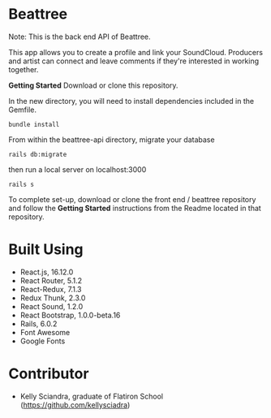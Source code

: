 # Beattree
Note: This is the back end API of Beattree.

This app allows you to create a profile and link your SoundCloud.  Producers and artist can connect and leave comments if they're interested in working together.   

**Getting Started**
Download or clone this repository.

In the new directory, you will need to install dependencies included in the Gemfile.
```
bundle install
```
From within the beattree-api directory, migrate your database
```
rails db:migrate
```
then run a local server on localhost:3000
```
rails s
```

To complete set-up, download or clone the front end / beattree repository and follow the **Getting Started** instructions from the Readme located in that repository.

# Built Using
- React.js, 16.12.0
- React Router, 5.1.2
- React-Redux, 7.1.3
- Redux Thunk, 2.3.0
- React Sound, 1.2.0
- React Bootstrap, 1.0.0-beta.16
- Rails, 6.0.2
- Font Awesome
- Google Fonts

# Contributor
- Kelly Sciandra, graduate of Flatiron School (https://github.com/kellysciadra)
